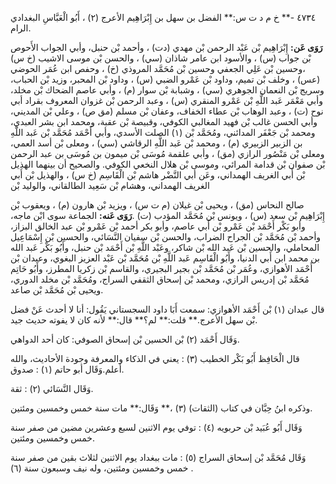 ٤٧٣٤ -** خ م د ت س:** الفضل بن سهل بن إِبْرَاهِيم الأعرج (٢) ، أَبُو الْعَبَّاسِ البغدادي الرام.

**رَوَى عَن:** إِبْرَاهِيم بْن عَبْد الرحمن بْن مهدي (دت) ، وأحمد بْن حنبل، وأبي الجواب الأَحوص بْن جواب (س) ، والأسود ابن عامر شاذان (سي) ، والحسن بْن موسى الاشيب (خ س) ،وحسين بْن عَلِي الجعفي وحسين بْن مُحَمَّد المروذي (خ) ، وحفص ابن عُمَر الحوضي (عس) ، وخلف بْن تميم، وداود بْن عَمْرو الضبي (س) ، وداود بْن المحبر، وزيد بْن الحباب، وسريج بْن النعمان الجوهري (سي) ، وشبابة بْن سوار (م) ، وأبي عاصم الضحاك بْن مخلد، وأبي مَعْمَر عَبد اللَّهِ بْن عَمْرو المنقري (س) ، وعبد الرحمن بْن غزوان المعروف بقراد أبي نوح (ت) ، وعبد الوهاب بْن عطاء الخفاف، وعفان بْن مسلم (مق ص) ، وعلي بْن المديني، وأبي الحسن غالب بْن فهيد المغالبي الكوفي، وقبيصة بْن عقبة، ومحمد ابن بشر العبدي، ومحمد بْن جَعْفَر المدائني، ومُحَمَّد بْن (١) الصلت الأسدي، وأبي أَحْمَد مُحَمَّد بْن عَبد اللَّهِ بن الزبير الزبيري (م) ، ومحمد بْن عَبد اللَّهِ الرقاشي (سي) ، ومعلى بْن أسد العمي، ومعلى بْن مَنْصُور الرازي (مق) ، وأبي علقمة مُوسَى بْن ميمون بن مُوسَى بن عبد الرحمن بْن صفوان بْن قدامة المرائي، وموسى بْن هلال النخعي الكوفي. والصحيح أن بينهما الهذيل بْن أَبي الغريف الهمداني، وعَن أبي النَّضْر هاشم بْن الْقَاسِم (خ س) ، والهذيل بْن أَبي الغريف الهمداني، وهشام بْن سَعِيد الطالقاني، والوليد بْن

صالح النحاس (مق) ، ويحيى بْن غيلان (م ت س) ، ويزيد بْن هارون (م) ، ويعقوب بْن إِبْرَاهِيم بْن سعد (س) ، ويونس بْن مُحَمَّد المؤدب (ت) .**رَوَى عَنه:** الجماعة سوى ابْن ماجه، وأبو بَكْر أَحْمَد بْن عَمْرو بْن أَبي عاصم، وأبو بكر أحمد بْن عَمْرو بْن عبد الخالق البزاز، وأحمد بْن مُحَمَّد بْن الجراح الضراب، والحسن بْن سفيان النَّسَائي، والحسين بْن إِسْمَاعِيل المحاملي، والحسين بْن عَبد الله بْن شاكر، وعَبْد اللَّهِ بْن أَحْمَد بْن حنبل، وأَبُو بَكْر عَبد الله بن محمد ابن أَبي الدنيا، وأَبُو الْقَاسِم عَبد اللَّهِ بْن مُحَمَّد بْن عَبْد العزيز البغوي، وعبدان بْن أَحْمَد الأهوازي، وعُمَر بْن مُحَمَّد بْن بجير البجيري، والقاسم بْن زكريا المطرز، وأَبُو حَاتِم مُحَمَّد بْن إدريس الرازي، ومحمد بْن إسحاق الثقفي السراج، ومُحَمَّد بْن مخلد الدوري، ويحيى بْن مُحَمَّد بْن صاعد.

قال عبدان (١) بْن أَحْمَد الأهوازي: سمعت أَبَا داود السجستاني يَقُول: أنا لا أحدث عَنْ فضل بْن سهل الأعرج.** قلت:** لم؟** قال:** لأنه كان لا يفوته حديث جيد.

وَقَال أَحْمَد (٢) بْن الحسين بْن إسحاق الصوفي: كان أحد الدواهي.

قال الْحَافِظ أَبُو بَكْر الخطيب (٣) : يعني في الذكاء والمعرفة وجودة الأحاديث، والله أعلم.وَقَال أبو حاتم (١) : صدوق.

وَقَال النَّسَائي (٢) : ثقة.

وذكره ابنُ حِبَّان في كتاب (الثقات) (٣) ،** وَقَال:** مات سنة خمس وخمسين ومئتين.

وَقَال أَبُو عُبَيد بْن حربويه (٤) : توفي يوم الاثنين لسبع وعشرين مضين من صفر سنة خمس وخمسين ومئتين.

وَقَال مُحَمَّد بْن إسحاق السراج (٥) : مات ببغداد يوم الاثنين لثلاث بقين من صفر سنة خمس وخمسين ومئتين، وله نيف وسبعون سنة (٦) .